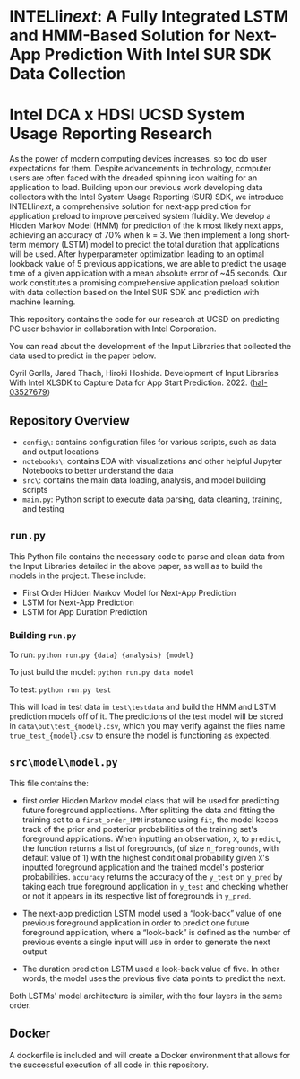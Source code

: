 # INTELli*next*: A Fully Integrated LSTM and HMM-Based Solution for Next-App Prediction With Intel SUR SDK Data Collection
# Intel DCA x HDSI UCSD System Usage Reporting Research

As the power of modern computing devices increases, so too do user expectations for them. Despite advancements in technology, computer users are often faced with the dreaded spinning icon waiting for an application to load. Building upon our previous work developing data collectors with the Intel System Usage Reporting (SUR) SDK, we introduce INTELli*next*, a comprehensive solution for next-app prediction for application preload to improve perceived system fluidity. We develop a Hidden Markov Model (HMM) for prediction of the k most likely next apps, achieving an accuracy of 70% when k = 3. We then implement a long short-term memory (LSTM) model to predict the total duration that applications will be used. After hyperparameter optimization leading to an optimal lookback value of 5 previous applications, we are able to predict the usage time of a given application with a mean absolute error of ~45 seconds. Our work constitutes a promising comprehensive application preload solution with data collection based on the Intel SUR SDK and prediction with machine learning.


This repository contains the code for our research at UCSD on predicting PC user behavior in collaboration with Intel Corporation.

You can read about the development of the Input Libraries that collected the data used to predict in the paper below.

Cyril Gorlla, Jared Thach, Hiroki Hoshida. Development of Input Libraries With Intel XLSDK to Capture Data for App Start Prediction. 2022. ⟨[hal-03527679](https://hal.archives-ouvertes.fr/hal-03527679)⟩

## Repository Overview
- `config\`: contains configuration files for various scripts, such as data and output locations
- `notebooks\`: contains EDA with visualizations and other helpful Jupyter Notebooks to better understand the data
- `src\`: contains the main data loading, analysis, and model building scripts
- `main.py`: Python script to execute data parsing, data cleaning, training, and testing

## `run.py`
This Python file contains the necessary code to parse and clean data from the Input Libraries detailed in the above paper, as well as to build the models in the project. These include:
- First Order Hidden Markov Model for Next-App Prediction
- LSTM for Next-App Prediction
- LSTM for App Duration Prediction

### Building `run.py`
To run: `python run.py {data} {analysis} {model}`

To just build the model: `python run.py data model`

To test: `python run.py test` 

This will load in test data in `test\testdata` and build the HMM and LSTM prediction models off of it. The predictions of the test model will be stored in `data\out\test_{model}.csv`, which you may verify against the files name `true_test_{model}.csv` to ensure the model is functioning as expected.

## `src\model\model.py`

This file contains the:

- first order Hidden Markov model class that will be used for predicting future foreground applications. After splitting the data and fitting the training set to a `first_order_HMM` instance using `fit`, the model keeps track of the prior and posterior probabilities of the training set's foreground applications. When inputting an observation, `X`, to `predict`, the function returns a list of foregrounds, (of size `n_foregrounds`, with default value of 1) with the highest conditional probability given `X`'s inputted foreground application and the trained model's posterior probabilities. `accuracy` returns the accuracy of the `y_test` on `y_pred` by taking each true foreground application in `y_test` and checking whether or not it appears in its respective list of foregrounds in `y_pred`.

- The next-app prediction LSTM model used a “look-back” value of one previous foreground application in order to predict one future foreground application, where a “look-back” is defined as the number of previous events a single input will use in order to generate the next output

- The duration prediction LSTM used a look-back value of five. In other words, the model uses the previous five data points to predict the next. 

Both LSTMs' model architecture is similar, with the four layers in the same order. 



## Docker
A dockerfile is included and will create a Docker environment that allows for the successful execution of all code in this repository.
